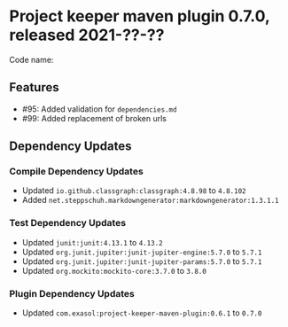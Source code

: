 # Project keeper maven plugin 0.7.0, released 2021-??-??

Code name:

## Features

* #95: Added validation for `dependencies.md`
* #99: Added replacement of broken urls

## Dependency Updates

### Compile Dependency Updates

* Updated `io.github.classgraph:classgraph:4.8.98` to `4.8.102`
* Added `net.steppschuh.markdowngenerator:markdowngenerator:1.3.1.1`

### Test Dependency Updates

* Updated `junit:junit:4.13.1` to `4.13.2`
* Updated `org.junit.jupiter:junit-jupiter-engine:5.7.0` to `5.7.1`
* Updated `org.junit.jupiter:junit-jupiter-params:5.7.0` to `5.7.1`
* Updated `org.mockito:mockito-core:3.7.0` to `3.8.0`

### Plugin Dependency Updates

* Updated `com.exasol:project-keeper-maven-plugin:0.6.1` to `0.7.0`
